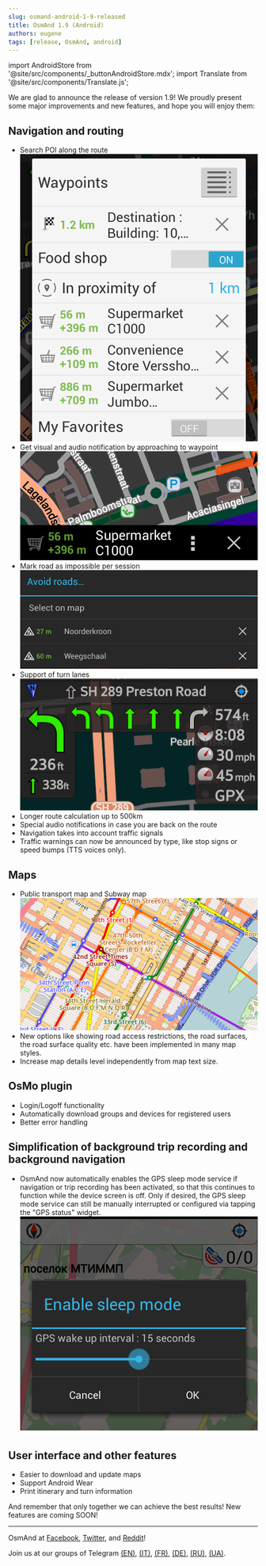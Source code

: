 ```yaml
---
slug: osmand-android-1-9-released
title: OsmAnd 1.9 (Android)
authors: eugene
tags: [release, OsmAnd, android]
---
```

import AndroidStore from '@site/src/components/_buttonAndroidStore.mdx';
import Translate from '@site/src/components/Translate.js';

We are glad to announce the release of version 1.9! We proudly present some major improvements and new features, and hope you will enjoy them:

<!--truncate-->

## Navigation and routing

* Search POI along the route
![OsmAnd Android 1.90](./waypoints-1.9.png)
* Get visual and audio notification by approaching to waypoint
![OsmAnd Android 1.90](./waypoint-1.9.png)
* Mark road as impossible per session
![OsmAnd Android 1.90](./avoid_road-1.9.png)
* Support of turn lanes
![OsmAnd Android 1.90](./turn_lanes-1.9.png)
* Longer route calculation up to 500km
* Special audio notifications in case you are back on the route
* Navigation takes into account traffic signals
* Traffic warnings can now be announced by type, like stop signs or speed bumps (TTS voices only).

## Maps

* Public transport map and Subway map
![OsmAnd Android 1.90](./subway-1.9.png)          
* New options like showing road access restrictions, the road surfaces, the road surface quality etc. have been implemented in many map styles.
* Increase map details level independently from map text size.

## OsMo plugin

* Login/Logoff functionality
* Automatically download groups and devices for registered users
* Better error handling

## Simplification of background trip recording and background navigation

* OsmAnd now automatically enables the GPS sleep mode service if navigation or trip recording has been activated, so that this continues to function while the device screen is off. Only if desired, the GPS sleep mode service can still be manually interrupted or configured via tapping the "GPS status" widget.
![OsmAnd Android 1.90](./sleep_mode-1.9.png)  

## User interface and other features

* Easier to download and update maps
* Support Android Wear
* Print itinerary and turn information


And remember that only together we can achieve the best results!
New features are coming SOON!

____________________________ 

<p>OsmAnd at <a href="https://www.facebook.com/osmandapp/">Facebook</a>, <a href="https://www.twitter.com/osmandapp/">Twitter</a>, and <a href="https://www.reddit.com/r/OsmAnd/">Reddit</a>!</p>
 <p>Join us at our groups of Telegram <a href="https://t.me/OsmAndMaps">(EN)</a>, <a href="https://t.me/itosmand">(IT)</a>,  <a href="https://t.me/frosmand">(FR)</a>, <a href="https://t.me/deosmand">(DE)</a>, <a href="https://t.me/ruosmand">(RU)</a>, <a href="https://t.me/uaosmand">(UA)</a>.</p>




<AndroidStore/>